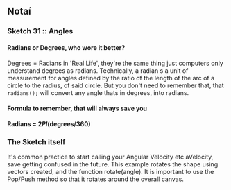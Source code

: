 ## Notaí

### Sketch 31 :: Angles
#### Radians or Degrees, who wore it better?

Degrees = Radians in 'Real Life', they're the same thing just computers only understand degrees as radians.
Technically, a radian s a unit of measurement for angles defined by the ratio of the length of the arc of a circle to the radius, of said circle. But you don't need to remember that, that ```radians();``` will convert any angle thats in degrees, into radians.

#### Formula to remember, that will always save you
**Radians = 2*PI*(degrees/360)**

### The Sketch itself
It's common practice to start calling your Angular Velocity etc aVelocity, save getting confused in the future. This example rotates the shape using vectors created, and the function rotate(angle). It is important to use the Pop/Push method so that it rotates around the overall canvas.

